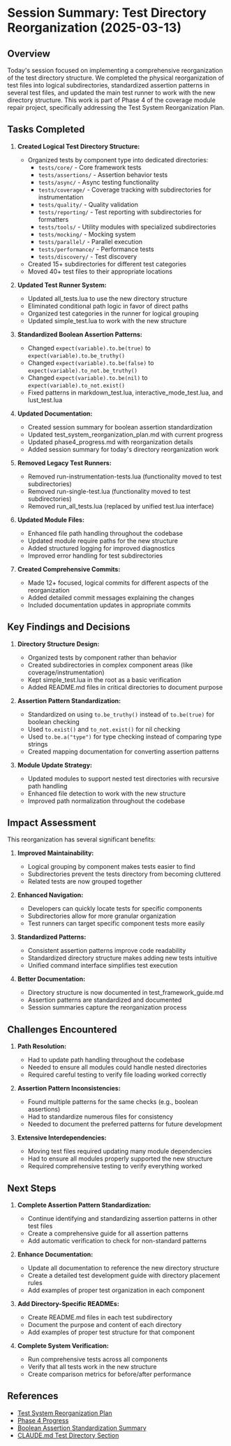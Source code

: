 # Session Summary: Test Directory Reorganization (2025-03-13)

## Overview

Today's session focused on implementing a comprehensive reorganization of the test directory structure. We completed the physical reorganization of test files into logical subdirectories, standardized assertion patterns in several test files, and updated the main test runner to work with the new directory structure. This work is part of Phase 4 of the coverage module repair project, specifically addressing the Test System Reorganization Plan.

## Tasks Completed

1. **Created Logical Test Directory Structure:**
   - Organized tests by component type into dedicated directories:
     - `tests/core/` - Core framework tests
     - `tests/assertions/` - Assertion behavior tests
     - `tests/async/` - Async testing functionality
     - `tests/coverage/` - Coverage tracking with subdirectories for instrumentation
     - `tests/quality/` - Quality validation
     - `tests/reporting/` - Test reporting with subdirectories for formatters
     - `tests/tools/` - Utility modules with specialized subdirectories
     - `tests/mocking/` - Mocking system
     - `tests/parallel/` - Parallel execution
     - `tests/performance/` - Performance tests
     - `tests/discovery/` - Test discovery
   - Created 15+ subdirectories for different test categories
   - Moved 40+ test files to their appropriate locations

2. **Updated Test Runner System:**
   - Updated all_tests.lua to use the new directory structure
   - Eliminated conditional path logic in favor of direct paths
   - Organized test categories in the runner for logical grouping
   - Updated simple_test.lua to work with the new structure

3. **Standardized Boolean Assertion Patterns:**
   - Changed `expect(variable).to.be(true)` to `expect(variable).to.be_truthy()`
   - Changed `expect(variable).to.be(false)` to `expect(variable).to_not.be_truthy()`
   - Changed `expect(variable).to.be(nil)` to `expect(variable).to_not.exist()`
   - Fixed patterns in markdown_test.lua, interactive_mode_test.lua, and lust_test.lua

4. **Updated Documentation:**
   - Created session summary for boolean assertion standardization
   - Updated test_system_reorganization_plan.md with current progress
   - Updated phase4_progress.md with reorganization details
   - Added session summary for today's directory reorganization work

5. **Removed Legacy Test Runners:**
   - Removed run-instrumentation-tests.lua (functionality moved to test subdirectories)
   - Removed run-single-test.lua (functionality moved to test subdirectories)
   - Removed run_all_tests.lua (replaced by unified test.lua interface)

6. **Updated Module Files:**
   - Enhanced file path handling throughout the codebase
   - Updated module require paths for the new structure
   - Added structured logging for improved diagnostics
   - Improved error handling for test subdirectories

7. **Created Comprehensive Commits:**
   - Made 12+ focused, logical commits for different aspects of the reorganization
   - Added detailed commit messages explaining the changes
   - Included documentation updates in appropriate commits

## Key Findings and Decisions

1. **Directory Structure Design:**
   - Organized tests by component rather than behavior
   - Created subdirectories in complex component areas (like coverage/instrumentation)
   - Kept simple_test.lua in the root as a basic verification
   - Added README.md files in critical directories to document purpose

2. **Assertion Pattern Standardization:**
   - Standardized on using `to.be_truthy()` instead of `to.be(true)` for boolean checking
   - Used `to.exist()` and `to_not.exist()` for nil checking
   - Used `to.be.a("type")` for type checking instead of comparing type strings
   - Created mapping documentation for converting assertion patterns

3. **Module Update Strategy:**
   - Updated modules to support nested test directories with recursive path handling
   - Enhanced file detection to work with the new structure
   - Improved path normalization throughout the codebase

## Impact Assessment

This reorganization has several significant benefits:

1. **Improved Maintainability:**
   - Logical grouping by component makes tests easier to find
   - Subdirectories prevent the tests directory from becoming cluttered
   - Related tests are now grouped together

2. **Enhanced Navigation:**
   - Developers can quickly locate tests for specific components
   - Subdirectories allow for more granular organization
   - Test runners can target specific component tests more easily

3. **Standardized Patterns:**
   - Consistent assertion patterns improve code readability
   - Standardized directory structure makes adding new tests intuitive
   - Unified command interface simplifies test execution

4. **Better Documentation:**
   - Directory structure is now documented in test_framework_guide.md
   - Assertion patterns are standardized and documented
   - Session summaries capture the reorganization process

## Challenges Encountered

1. **Path Resolution:**
   - Had to update path handling throughout the codebase
   - Needed to ensure all modules could handle nested directories
   - Required careful testing to verify file loading worked correctly

2. **Assertion Pattern Inconsistencies:**
   - Found multiple patterns for the same checks (e.g., boolean assertions)
   - Had to standardize numerous files for consistency
   - Needed to document the preferred patterns for future development

3. **Extensive Interdependencies:**
   - Moving test files required updating many module dependencies
   - Had to ensure all modules properly supported the new structure
   - Required comprehensive testing to verify everything worked

## Next Steps

1. **Complete Assertion Pattern Standardization:**
   - Continue identifying and standardizing assertion patterns in other test files
   - Create a comprehensive guide for all assertion patterns
   - Add automatic verification to check for non-standard patterns

2. **Enhance Documentation:**
   - Update all documentation to reference the new directory structure
   - Create a detailed test development guide with directory placement rules
   - Add examples of proper test organization in each component

3. **Add Directory-Specific READMEs:**
   - Create README.md files in each test subdirectory
   - Document the purpose and content of each directory
   - Add examples of proper test structure for that component

4. **Complete System Verification:**
   - Run comprehensive tests across all components
   - Verify that all tests work in the new structure
   - Create comparison metrics for before/after performance

## References

- [Test System Reorganization Plan](/home/gregg/Projects/lua-library/lust-next/docs/coverage_repair/test_system_reorganization_plan.md)
- [Phase 4 Progress](/home/gregg/Projects/lua-library/lust-next/docs/coverage_repair/phase4_progress.md)
- [Boolean Assertion Standardization Summary](/home/gregg/Projects/lua-library/lust-next/docs/coverage_repair/session_summaries/session_summary_2025-03-13_boolean_assertion_standardization.md)
- [CLAUDE.md Test Directory Section](/home/gregg/Projects/lua-library/lust-next/CLAUDE.md#test-directory-structure)